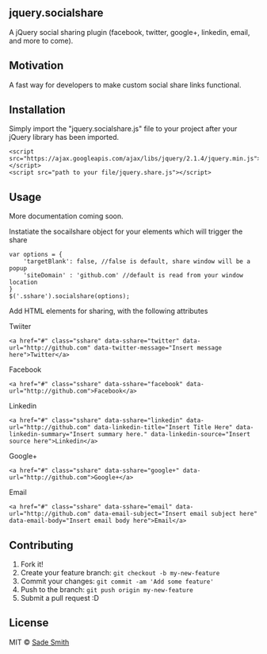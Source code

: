 ## jquery.socialshare
A jQuery social sharing plugin (facebook, twitter, google+, linkedin, email, and more to come).

## Motivation
A fast way for developers to make custom social share links functional.

## Installation

Simply import the "jquery.socialshare.js" file to your project after your jQuery library has been imported.
```
<script src="https://ajax.googleapis.com/ajax/libs/jquery/2.1.4/jquery.min.js"></script>
<script src="path to your file/jquery.share.js"></script>
```

## Usage

More documentation coming soon.

Instatiate the socailshare object for your elements which will trigger the share
```
var options = {
	'targetBlank': false, //false is default, share window will be a popup
	'siteDomain' : 'github.com' //default is read from your window location
}
$('.sshare').socialshare(options);
```

Add HTML elements for sharing, with the following attributes

Twiiter
```
<a href="#" class="sshare" data-sshare="twitter" data-url="http://github.com" data-twitter-message="Insert message here">Twitter</a>
```

Facebook
```
<a href="#" class="sshare" data-sshare="facebook" data-url="http://github.com">Facebook</a>
```

Linkedin
```
<a href="#" class="sshare" data-sshare="linkedin" data-url="http://github.com" data-linkedin-title="Insert Title Here" data-linkedin-summary="Insert summary here." data-linkedin-source="Insert source here">Linkedin</a>
```

Google+
```
<a href="#" class="sshare" data-sshare="google+" data-url="http://github.com">Google+</a>
```

Email
```
<a href="#" class="sshare" data-sshare="email" data-url="http://github.com" data-email-subject="Insert email subject here" data-email-body="Insert email body here">Email</a>
```

## Contributing

1. Fork it!
2. Create your feature branch: `git checkout -b my-new-feature`
3. Commit your changes: `git commit -am 'Add some feature'`
4. Push to the branch: `git push origin my-new-feature`
5. Submit a pull request :D

## License
MIT © [Sade Smith](http://sadesmith.com)